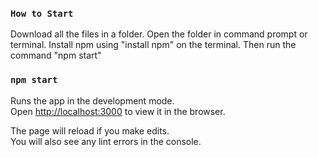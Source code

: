 ### `How to Start`
Download all the files in a folder.
Open the folder in command prompt or terminal. Install npm using "install npm" on the terminal. Then run the command "npm start"

### `npm start`

Runs the app in the development mode.\
Open [http://localhost:3000](http://localhost:3000) to view it in the browser.

The page will reload if you make edits.\
You will also see any lint errors in the console.

